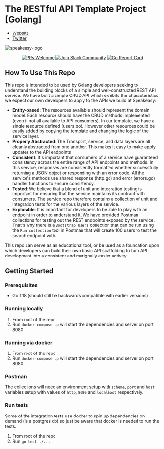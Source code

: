 # The RESTful API Template Project [Golang]

- [Website](https://www.speakeasyapi.dev/)
- [Twitter](https://twitter.com/speakeasydev)

![speakeasy-logo](https://user-images.githubusercontent.com/6267663/180816984-254daaec-a8e3-4c47-ac11-6c6d52a5e390.png)

<p align="center">
  <a href='http://makeapullrequest.com'><img alt='PRs Welcome' src='https://img.shields.io/badge/PRs-welcome-brightgreen.svg?style=shields'/></a>
  <a href='https://join.slack.com/t/speakeasy-dev/shared_invite/zt-1df0lalk5-HCAlpcQiqPw8vGukQWhexw'><img alt="Join Slack Community" src="https://img.shields.io/badge/slack%20community-join-blue"/></a>
  <a href='https://goreportcard.com/report/github.com/speakeasy-api/speakeasy-example-rest-service-go'><img alt='Go Report Card' src='https://img.shields.io/badge/go%20report-A+-brightgreen.svg?style=flat'/></a>
</p>


## How To Use This Repo

This repo is intended to be used by Golang developers seeking to understand the building blocks of a simple and well-constructed REST API service. We have built a simple CRUD API which exhibits the characteristics we expect our own developers to apply to the APIs we build at Speakeasy:

- **Entity-based**: The resources available should represent the domain model. Each resource should have the CRUD methods implemented (even if not all available to API consumers). In our template, we have a single resource defined (users.go). However other resources could be easily added by copying the template and changing the logic of the service layer.
- **Properly Abstracted**: The Transport, service, and data layers are all cleanly abstracted from one another. This makes it easy to make apply updates to the API endpoints
- **Consistent**: It's important that consumers of a service have guaranteed consistency across the entire range of API endpoints and methods. In this service, responses are consistently formatted whether successfully returning a JSON object or responding with an error code. All the service's methods use shared response (http.go) and error (errors.go) handler functions to ensure consistency.
- **Tested**: We believe that a blend of unit and integration testing is important for ensuring that the service maintains its contract with consumers. The service repo therefore contains a collection of unit and integration tests for the various layers of the service.
- **Explorable**: It is important for developers to be able to play with an endpoint in order to understand it. We have provided Postman collections for testing out the REST endpoints exposed by the service. That's why there is a `Bootstrap Users` collection that can be run using the `Run collection` tool in Postman that will create 100 users to test the search endpoint with.

This repo can serve as an educational tool, or be used as a foundation upon which developers can build their own basic API scaffolding to turn API development into a consistent and marignally easier activity.

## Getting Started

### Prerequisites

- Go 1.18 (should still be backwards compatible with earlier versions)

### Running locally

1. From root of the repo
2. Run `docker-compose up` will start the dependencies and server on port 8080

### Running via docker

1. From root of the repo
2. Run `docker-compose up` will start the dependencies and server on port 8080

### Postman

The collections will need an environment setup with `scheme`, `port` and `host` variables setup with values of `http`, `8080` and `localhost` respectively.

### Run tests

Some of the integration tests use docker to spin up dependencies on demand (ie a postgres db) so just be aware that docker is needed to run the tests.

1. From root of the repo
2. Run `go test ./...`
